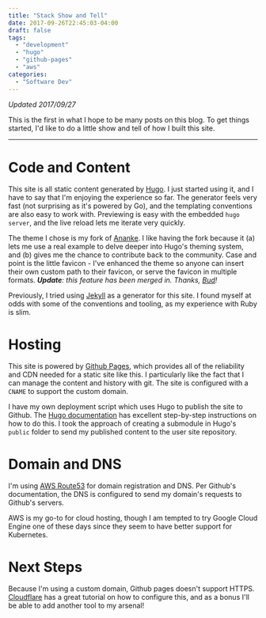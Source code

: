 ```yaml
---
title: "Stack Show and Tell"
date: 2017-09-26T22:45:03-04:00
draft: false
tags:
  - "development"
  - "hugo"
  - "github-pages"
  - "aws"
categories:
  - "Software Dev"
---
```


_Updated 2017/09/27_

This is the first in what I hope to be many posts on this blog. To get things started, I'd like to do a little show and tell of how I built this site.

----
<!--more-->

# Code and Content

This site is all static content generated by [Hugo](https://gohugo.io). 
I just started using it, and I have to say that I'm enjoying the experience so far.
The generator feels very fast (not surprising as it's powered by Go), and the templating conventions are also easy to work with.
Previewing is easy with the embedded `hugo server`, and the live reload lets me iterate very quickly.

The theme I chose is my fork of [Ananke](https://themes.gohugo.io/gohugo-theme-ananke/). 
I like having the fork because it (a) lets me use a real example to delve deeper into Hugo's theming system, and (b) gives me the chance to contribute back to the community.
Case and point is the little favicon - I've enhanced the theme so anyone can insert their own custom path to their favicon, or serve the favicon in multiple formats. _**Update**: this feature has been merged in. Thanks, [Bud](https://github.com/budparr)!_

Previously, I tried using [Jekyll](https://jekyllrb.com) as a generator for this site.
I found myself at odds with some of the conventions and tooling, as my experience with Ruby is slim.

# Hosting

This site is powered by [Github Pages](https://pages.github.com), which provides all of the reliability and CDN needed for a static site like this.
I particularly like the fact that I can manage the content and history with git.
The site is configured with a `CNAME` to support the custom domain.

I have my own deployment script which uses Hugo to publish the site to Github. The [Hugo documentation](https://gohugo.io/hosting-and-deployment/hosting-on-github/#host-github-user-or-organization-pages) has excellent step-by-step instructions on how to do this. I took the approach of creating a submodule in Hugo's `public` folder to send my published content to the user site repository.

# Domain and DNS

I'm using [AWS Route53](https://aws.amazon.com) for domain registration and DNS. Per Github's documentation, the DNS is configured to send my domain's requests to Github's servers. 

AWS is my go-to for cloud hosting, though I am tempted to try Google Cloud Engine one of these days since they seem to have better support for Kubernetes.

# Next Steps

Because I'm using a custom domain, Github pages doesn't support HTTPS. [Cloudflare](https://blog.cloudflare.com/secure-and-fast-github-pages-with-cloudflare/) has a great tutorial on how to configure this, and as a bonus I'll be able to add another tool to my arsenal!
